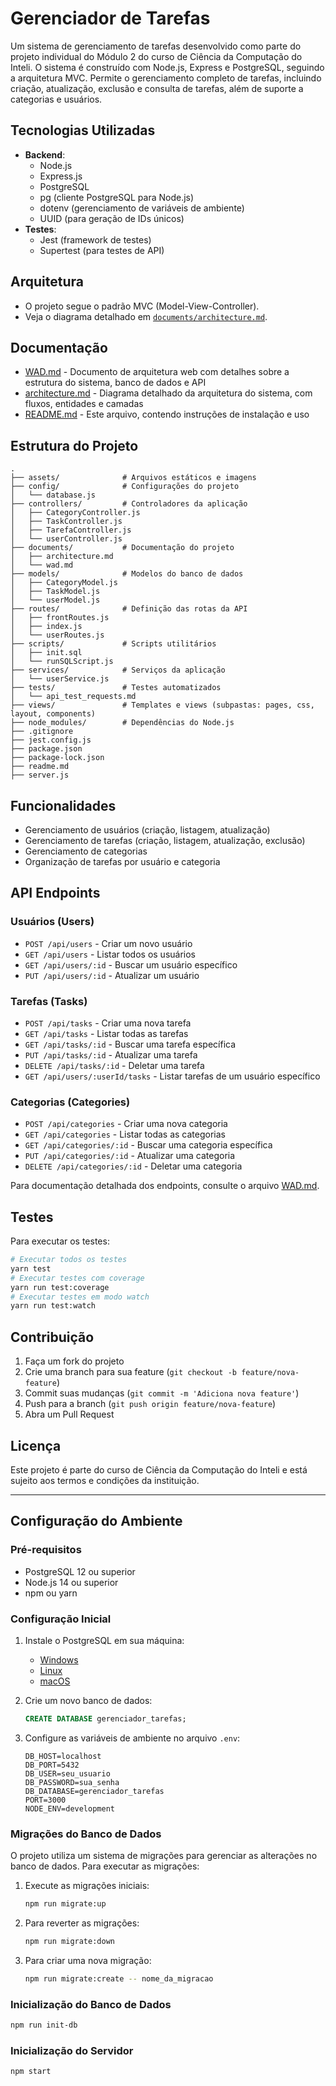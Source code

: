 # Gerenciador de Tarefas

Um sistema de gerenciamento de tarefas desenvolvido como parte do projeto individual do Módulo 2 do curso de Ciência da Computação do Inteli. O sistema é construído com Node.js, Express e PostgreSQL, seguindo a arquitetura MVC. Permite o gerenciamento completo de tarefas, incluindo criação, atualização, exclusão e consulta de tarefas, além de suporte a categorias e usuários.

## Tecnologias Utilizadas

-   **Backend**:
    -   Node.js
    -   Express.js
    -   PostgreSQL
    -   pg (cliente PostgreSQL para Node.js)
    -   dotenv (gerenciamento de variáveis de ambiente)
    -   UUID (para geração de IDs únicos)
-   **Testes**:
    -   Jest (framework de testes)
    -   Supertest (para testes de API)

## Arquitetura

-   O projeto segue o padrão MVC (Model-View-Controller).
-   Veja o diagrama detalhado em [`documents/architecture.md`](documents/architecture.md).

## Documentação

-   [WAD.md](documents/wad.md) - Documento de arquitetura web com detalhes sobre a estrutura do sistema, banco de dados e API
-   [architecture.md](documents/architecture.md) - Diagrama detalhado da arquitetura do sistema, com fluxos, entidades e camadas
-   [README.md](README.md) - Este arquivo, contendo instruções de instalação e uso

## Estrutura do Projeto

```
.
├── assets/              # Arquivos estáticos e imagens
├── config/              # Configurações do projeto
│   └── database.js
├── controllers/         # Controladores da aplicação
│   ├── CategoryController.js
│   ├── TaskController.js
│   ├── TarefaController.js
│   └── userController.js
├── documents/           # Documentação do projeto
│   ├── architecture.md
│   └── wad.md
├── models/              # Modelos do banco de dados
│   ├── CategoryModel.js
│   ├── TaskModel.js
│   └── userModel.js
├── routes/              # Definição das rotas da API
│   ├── frontRoutes.js
│   ├── index.js
│   └── userRoutes.js
├── scripts/             # Scripts utilitários
│   ├── init.sql
│   └── runSQLScript.js
├── services/            # Serviços da aplicação
│   └── userService.js
├── tests/               # Testes automatizados
│   └── api_test_requests.md
├── views/               # Templates e views (subpastas: pages, css, layout, components)
├── node_modules/        # Dependências do Node.js
├── .gitignore
├── jest.config.js
├── package.json
├── package-lock.json
├── readme.md
├── server.js
```

## Funcionalidades

-   Gerenciamento de usuários (criação, listagem, atualização)
-   Gerenciamento de tarefas (criação, listagem, atualização, exclusão)
-   Gerenciamento de categorias
-   Organização de tarefas por usuário e categoria

## API Endpoints

### Usuários (Users)

-   `POST /api/users` - Criar um novo usuário
-   `GET /api/users` - Listar todos os usuários
-   `GET /api/users/:id` - Buscar um usuário específico
-   `PUT /api/users/:id` - Atualizar um usuário

### Tarefas (Tasks)

-   `POST /api/tasks` - Criar uma nova tarefa
-   `GET /api/tasks` - Listar todas as tarefas
-   `GET /api/tasks/:id` - Buscar uma tarefa específica
-   `PUT /api/tasks/:id` - Atualizar uma tarefa
-   `DELETE /api/tasks/:id` - Deletar uma tarefa
-   `GET /api/users/:userId/tasks` - Listar tarefas de um usuário específico

### Categorias (Categories)

-   `POST /api/categories` - Criar uma nova categoria
-   `GET /api/categories` - Listar todas as categorias
-   `GET /api/categories/:id` - Buscar uma categoria específica
-   `PUT /api/categories/:id` - Atualizar uma categoria
-   `DELETE /api/categories/:id` - Deletar uma categoria

Para documentação detalhada dos endpoints, consulte o arquivo [WAD.md](documents/wad.md).

## Testes

Para executar os testes:

```bash
# Executar todos os testes
yarn test
# Executar testes com coverage
yarn run test:coverage
# Executar testes em modo watch
yarn run test:watch
```

## Contribuição

1. Faça um fork do projeto
2. Crie uma branch para sua feature (`git checkout -b feature/nova-feature`)
3. Commit suas mudanças (`git commit -m 'Adiciona nova feature'`)
4. Push para a branch (`git push origin feature/nova-feature`)
5. Abra um Pull Request

## Licença

Este projeto é parte do curso de Ciência da Computação do Inteli e está sujeito aos termos e condições da instituição.

---

## Configuração do Ambiente

### Pré-requisitos

-   PostgreSQL 12 ou superior
-   Node.js 14 ou superior
-   npm ou yarn

### Configuração Inicial

1. Instale o PostgreSQL em sua máquina:

    - [Windows](https://www.postgresql.org/download/windows/)
    - [Linux](https://www.postgresql.org/download/linux/)
    - [macOS](https://www.postgresql.org/download/macosx/)

2. Crie um novo banco de dados:

    ```sql
    CREATE DATABASE gerenciador_tarefas;
    ```

3. Configure as variáveis de ambiente no arquivo `.env`:
    ```
    DB_HOST=localhost
    DB_PORT=5432
    DB_USER=seu_usuario
    DB_PASSWORD=sua_senha
    DB_DATABASE=gerenciador_tarefas
    PORT=3000
    NODE_ENV=development
    ```

### Migrações do Banco de Dados

O projeto utiliza um sistema de migrações para gerenciar as alterações no banco de dados. Para executar as migrações:

1. Execute as migrações iniciais:

    ```bash
    npm run migrate:up
    ```

2. Para reverter as migrações:

    ```bash
    npm run migrate:down
    ```

3. Para criar uma nova migração:
    ```bash
    npm run migrate:create -- nome_da_migracao
    ```

### Inicialização do Banco de Dados

```bash
npm run init-db
```

### Inicialização do Servidor

```bash
npm start
```
